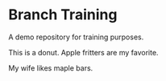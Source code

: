 # Branch Training

A demo repository for training purposes.

This is a donut. Apple fritters are my favorite.

My wife likes maple bars.
